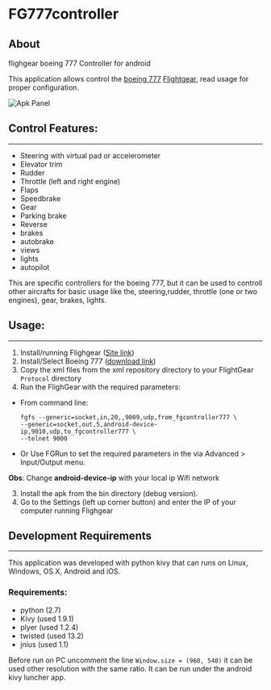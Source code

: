 
# FG777controller


## About
flighgear boeing 777 Controller for android

This application allows control the [boeing 777](http://wiki.flightgear.org/Boeing_777) [Flightgear](http://www.flightgear.org/), read usage for proper configuration.


![Apk Panel](https://s31.postimg.org/tess898xn/fg777controller.png)


## Control Features:
-----------------
* Steering with virtual pad or accelerometer
* Elevator trim
* Rudder
* Throttle (left and right engine)
* Flaps
* Speedbrake
* Gear
* Parking brake
* Reverse
* brakes
* autobrake
* views
* lights
* autopilot

This are specific controllers for the boeing 777, but it  can be used to controll other aircrafts for basic usage like the, steering,rudder, throttle (one or two engines), gear, brakes, lights.


## Usage:
------
1. Install/running Flighgear ([Site link](http://www.flightgear.org))
2. Install/Select Boeing 777 ([download link](http://fgfs.goneabitbursar.com/official/777.zip))
1. Copy the xml files from the xml repository directory to your FlightGear `Protocol` directory 
2. Run the FlighGear with the required parameters:
  * From command line:
        
        fgfs --generic=socket,in,20,,9009,udp,from_fgcontroller777 \
        --generic=socket,out,5,android-device-ip,9010,udp,to_fgcontroller777 \ 
        --telnet 9000

  * Or Use FGRun to set the required parameters in the  via Advanced > Input/Output menu.
  
  **Obs**: Change **android-device-ip** with your local ip Wifi network

3. Install the apk from the bin directory (debug version).
4. Go to the Settings (left up corner button) and enter the IP of your computer running Flighgear


## Development Requirements
------------------------

This application was developed with python kivy that can runs on Linux, Windows, OS X, Android and iOS.

### Requirements:

* python (2.7)
* Kivy (used 1.9.1)
* plyer (used 1.2.4)
* twisted (used 13.2)
* jnius (used 1.1)


Before run on PC uncomment the line `Window.size = (960, 540)` it can be used other resolution with the same ratio.
It can be run under the android kivy luncher app.
